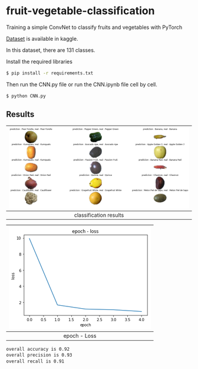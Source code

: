 # fruit-vegetable-classification
Training a simple ConvNet to classify fruits and vegetables with PyTorch

[Dataset](https://www.kaggle.com/moltean/fruits) is available in kaggle.

In this dataset, there are 131 classes.


Install the required libraries
```bash
$ pip install -r requirements.txt
```

Then run the CNN.py file or run the CNN.ipynb file cell by cell.

```bash
$ python CNN.py
```

## Results
| ![results.png](results.png) | 
|:--:| 
| classification results |

| ![loss.png](loss.png) | 
|:--:| 
| epoch - Loss |

```bash
overall accuracy is 0.92
overall precision is 0.93
overall recall is 0.91
```
